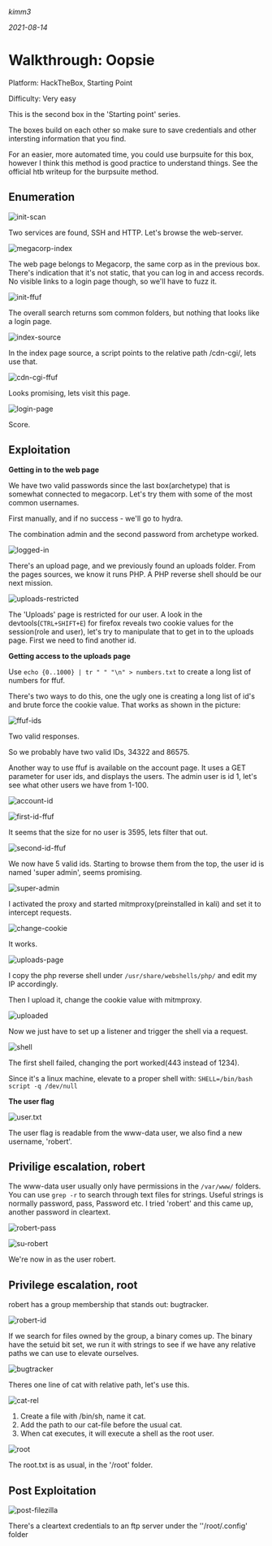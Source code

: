 *kimm3*

*2021-08-14*
# Walkthrough: Oopsie
Platform: HackTheBox, Starting Point

Difficulty: Very easy

This is the second box in the 'Starting point' series.

The boxes build on each other so make sure to save credentials and other intersting information that you find.

For an easier, more automated time, you could use burpsuite for this box, however I think this method is good practice to understand things. See the official htb writeup for the burpsuite method.

## Enumeration
![init-scan](assets/markdown-img-paste-20210814132546740.png)

Two services are found, SSH and HTTP. Let's browse the web-server.

![megacorp-index](assets/markdown-img-paste-20210814132700395.png)

The web page belongs to Megacorp, the same corp as in the previous box. There's indication that it's not static, that you can log in and access records. No visible links to a login page though, so we'll have to fuzz it.

![init-ffuf](assets/markdown-img-paste-20210814133811517.png)

The overall search returns som common folders, but nothing that looks like a login page.

![index-source](assets/markdown-img-paste-20210814133654978.png)

In the index page source, a script points to the relative path /cdn-cgi/, lets use that.

![cdn-cgi-ffuf](assets/markdown-img-paste-20210814133553484.png)

Looks promising, lets visit this page.

![login-page](assets/markdown-img-paste-20210814133712952.png)

Score.

## Exploitation
**Getting in to the web page**

We have two valid passwords since the last box(archetype) that is somewhat connected to megacorp. Let's try them with some of the most common usernames.

First manually, and if no success - we'll go to hydra.

The combination admin and the second password from archetype worked.

![logged-in](assets/markdown-img-paste-20210814134233634.png)

There's an upload page, and we previously found an uploads folder. From the pages sources, we know it runs PHP. A PHP reverse shell should be our next mission.

![uploads-restricted](assets/markdown-img-paste-20210814141332982.png)

The 'Uploads' page is restricted for our user. A look in the devtools(`CTRL+SHIFT+E`) for firefox reveals two cookie values for the session(role and user), let's try to manipulate that to get in to the uploads page. First we need to find another id.

**Getting access to the uploads page**

Use `echo {0..1000} | tr " " "\n" > numbers.txt` to create a long list of numbers for ffuf.

There's two ways to do this, one the ugly one is creating a long list of id's and brute force the cookie value. That works as shown in the picture:

![ffuf-ids](assets/markdown-img-paste-20210814144148563.png)

Two valid responses.

So we probably have two valid IDs, 34322 and 86575.

Another way to use ffuf is available on the account page. It uses a GET parameter for user ids, and displays the users. The admin user is id 1, let's see what other users we have from 1-100.

![account-id](assets/markdown-img-paste-20210814152027141.png)


![first-id-ffuf](assets/markdown-img-paste-20210814152334385.png)

It seems that the size for no user is 3595, lets filter that out.

![second-id-ffuf](assets/markdown-img-paste-20210814152438658.png)

We now have 5 valid ids. Starting to browse them from the top, the user id is named 'super admin', seems promising.

![super-admin](assets/markdown-img-paste-20210814152552751.png)

I activated the proxy and started mitmproxy(preinstalled in kali) and set it to intercept requests.

![change-cookie](assets/markdown-img-paste-20210814152820129.png)

It works.

![uploads-page](assets/markdown-img-paste-20210814152852549.png)

I copy the php reverse shell under `/usr/share/webshells/php/` and edit my IP accordingly.

Then I upload it, change the cookie value with mitmproxy.

![uploaded](assets/markdown-img-paste-20210814153337115.png)

Now we just have to set up a listener and trigger the shell via a request.

![shell](assets/markdown-img-paste-20210814153819906.png)

The first shell failed, changing the port worked(443 instead of 1234).

Since it's a linux machine, elevate to a proper shell with: `SHELL=/bin/bash script -q /dev/null`

**The user flag**

![user.txt](assets/markdown-img-paste-2021081415460095.png)

The user flag is readable from the www-data user, we also find a new username, 'robert'.

## Privilige escalation, robert
The www-data user usually only have permissions in the `/var/www/` folders. You can use `grep -r` to search through text files for strings. Useful strings is normally password, pass, Password etc. I tried 'robert' and this came up, another password in cleartext.

![robert-pass](assets/markdown-img-paste-20210814155201190.png)

![su-robert](assets/markdown-img-paste-20210814155359887.png)

We're now in as the user robert.
## Privilege escalation, root
robert has a group membership that stands out: bugtracker.

![robert-id](assets/markdown-img-paste-20210814155956813.png)

If we search for files owned by the group, a binary comes up. The binary have the setuid bit set, we run it with strings to see if we have any relative paths we can use to elevate ourselves.

![bugtracker](assets/markdown-img-paste-20210814160312457.png)

Theres one line of cat with relative path, let's use this.

![cat-rel](assets/markdown-img-paste-20210814160404933.png)

1. Create a file with /bin/sh, name it cat.
2. Add the path to our cat-file before the usual cat.
3. When cat executes, it will execute a shell as the root user.

![root](assets/markdown-img-paste-20210814160825645.png)

The root.txt is as usual, in the '/root' folder.

## Post Exploitation
![post-filezilla](assets/markdown-img-paste-20210814161634745.png)

There's a cleartext credentials to an ftp server under the ''/root/.config' folder
